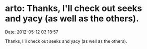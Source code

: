 arto: Thanks, I\'ll check out seeks and yacy (as well as the others).
=====================================================================

Date: 2012-05-12 03:18:57

Thanks, I\'ll check out seeks and yacy (as well as the others).

